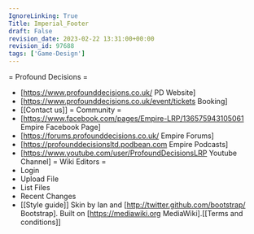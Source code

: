 ```yaml
---
IgnoreLinking: True
Title: Imperial_Footer
draft: False
revision_date: 2023-02-22 13:31:00+00:00
revision_id: 97688
tags: ['Game-Design']
---
```


= Profound Decisions =
* [https://www.profounddecisions.co.uk/ PD Website]
* [https://www.profounddecisions.co.uk/event/tickets Booking]
* [[Contact us]]
= Community =
* [https://www.facebook.com/pages/Empire-LRP/136575943105061 Empire Facebook Page]
* [https://forums.profounddecisions.co.uk/ Empire Forums]
* [https://profounddecisionsltd.podbean.com Empire Podcasts]
* [https://www.youtube.com/user/ProfoundDecisionsLRP Youtube Channel]
= Wiki Editors =
* Login
* Upload File
* List Files
* Recent Changes
* [[Style guide]]
Skin by Ian and [http://twitter.github.com/bootstrap/ Bootstrap]. Built on [https://mediawiki.org MediaWiki].[[Terms and conditions]]